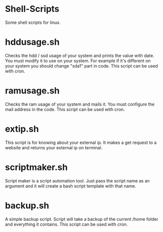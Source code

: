 # Shell-Scripts
Some shell scripts for linux. 

# hddusage.sh

Checks the hdd / ssd usage of your system and prints the value with date. You must modify it to use on your system. For example if it's different on your system 
you should change "sda1" part in code. 
This script can be used with cron.

# ramusage.sh

Checks the ram usage of your system and mails it. You must configure the mail address in the code. 
This script can be used with cron.

# extip.sh 

This script is for knowing about your external ip. It makes a get request to a website and returns your external ip on terminal.

# scriptmaker.sh

Script maker is a script automation tool. Just pass the script name as an argument and it will create a bash script template with that name.

# backup.sh

A simple backup script. Script will take a backup of the current /home folder and everything it contains. This script can be used with cron.
